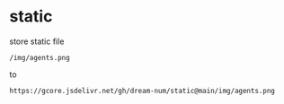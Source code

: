 # static
store static file

`/img/agents.png`

to

`https://gcore.jsdelivr.net/gh/dream-num/static@main/img/agents.png`
